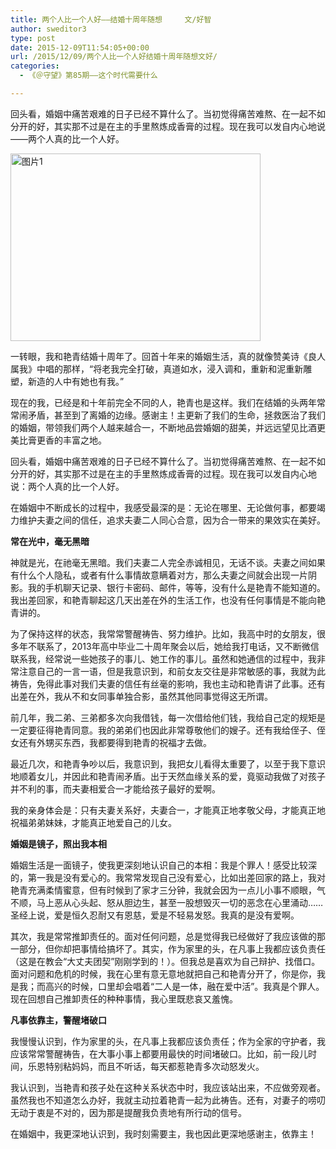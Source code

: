 ```yaml
---
title: 两个人比一个人好——结婚十周年随想　　　文/好智
author: sweditor3
type: post
date: 2015-12-09T11:54:05+00:00
url: /2015/12/09/两个人比一个人好结婚十周年随想文好/
categories:
  - 《＠守望》第85期——这个时代需要什么

---
```

回头看，婚姻中痛苦艰难的日子已经不算什么了。当初觉得痛苦难熬、在一起不如分开的好，其实那不过是在主的手里熬炼成香膏的过程。现在我可以发自内心地说&mdash;&mdash;两个人真的比一个人好。 

<!--more-->

[<img alt="图片1" class="aligncenter size-full wp-image-13179" height="300" src="http://t5.shwchurch.org/wp-content/uploads/2015/12/图片1.jpg" width="400" />][1] 

一转眼，我和艳青结婚十周年了。回首十年来的婚姻生活，真的就像赞美诗《良人属我》中唱的那样，&ldquo;将老我完全打破，真道如水，浸入调和，重新和泥重新雕塑，新造的人中有她也有我。&rdquo; 

现在的我，已经是和十年前完全不同的人，艳青也是这样。我们在结婚的头两年常常闹矛盾，甚至到了离婚的边缘。感谢主！主更新了我们的生命，拯救医治了我们的婚姻，带领我们两个人越来越合一，不断地品尝婚姻的甜美，并远远望见比酒更美比膏更香的丰富之地。 

回头看，婚姻中痛苦艰难的日子已经不算什么了。当初觉得痛苦难熬、在一起不如分开的好，其实那不过是在主的手里熬炼成香膏的过程。现在我可以发自内心地说：两个人真的比一个人好。 

在婚姻中不断成长的过程中，我感受最深的是：无论在哪里、无论做何事，都要竭力维护夫妻之间的信任，追求夫妻二人同心合意，因为合一带来的果效实在美好。 

**常在光中，毫无黑暗** 

神就是光，在祂毫无黑暗。我们夫妻二人完全赤诚相见，无话不谈。夫妻之间如果有什么个人隐私，或者有什么事情故意瞒着对方，那么夫妻之间就会出现一片阴影。我的手机聊天记录、银行卡密码、邮件，等等，没有什么是艳青不能知道的。我出差回家，和艳青聊起这几天出差在外的生活工作，也没有任何事情是不能向艳青讲的。 

为了保持这样的状态，我常常警醒祷告、努力维护。比如，我高中时的女朋友，很多年不联系了，2013年高中毕业二十周年聚会以后，她给我打电话，又不断微信联系我，经常说一些她孩子的事儿、她工作的事儿。虽然和她通信的过程中，我非常注意自己的一言一语，但是我意识到，和前女友交往是非常敏感的事，我就为此祷告，免得此事对我们夫妻的信任有丝毫的影响，我也主动和艳青讲了此事。还有出差在外，我从不和女同事单独合影，虽然其他同事觉得这无所谓。 

前几年，我二弟、三弟都多次向我借钱，每一次借给他们钱，我给自己定的规矩是一定要征得艳青同意。我的弟弟们也因此非常尊敬他们的嫂子。还有我给侄子、侄女还有外甥买东西，我都要得到艳青的祝福才去做。 

最近几次，和艳青争吵以后，我意识到，我把女儿看得太重要了，以至于我下意识地顺着女儿，并因此和艳青闹矛盾。出于天然血缘关系的爱，竟驱动我做了对孩子并不利的事，而夫妻相爱合一才能给孩子最好的爱啊。 

我的亲身体会是：只有夫妻关系好，夫妻合一，才能真正地孝敬父母，才能真正地祝福弟弟妹妹，才能真正地爱自己的儿女。 

**婚姻是镜子，照出我本相** 

婚姻生活是一面镜子，使我更深刻地认识自己的本相：我是个罪人！感受比较深的，第一我是没有爱心的。我常常发现自己没有爱心，比如出差回家的路上，我对艳青充满柔情蜜意，但有时候到了家才三分钟，我就会因为一点儿小事不顺眼，气不顺，马上恶从心头起、怒从胆边生，甚至一股想毁灭一切的恶念在心里涌动&hellip;&hellip;圣经上说，爱是恒久忍耐又有恩慈，爱是不轻易发怒。我真的是没有爱啊。 

其次，我是常常推卸责任的。面对任何问题，总是觉得我已经做好了我应该做的那一部分，但你却把事情给搞坏了。其实，作为家里的头，在凡事上我都应该负责任（这是在教会&ldquo;大丈夫团契&rdquo;刚刚学到的！）。但我总是喜欢为自己辩护、找借口。面对问题和危机的时候，我在心里有意无意地就把自己和艳青分开了，你是你，我是我；而高兴的时候，口里却会唱着&ldquo;二人是一体，融在爱中活&rdquo;。我真是个罪人。现在回想自己推卸责任的种种事情，我心里既悲哀又羞愧。 

**凡事依靠主，警醒堵破口** 

我慢慢认识到，作为家里的头，在凡事上我都应该负责任；作为全家的守护者，我应该常常警醒祷告，在大事小事上都要用最快的时间堵破口。比如，前一段儿时间，乐恩特别粘妈妈，而且不听话，每天都惹艳青多次动怒发火。 

我认识到，当艳青和孩子处在这种关系状态中时，我应该站出来，不应做旁观者。虽然我也不知道怎么办好，我就主动拉着艳青一起为此祷告。还有，对妻子的唠叨无动于衷是不对的，因为那是提醒我负责地有所行动的信号。 

在婚姻中，我更深地认识到，我时刻需要主，我也因此更深地感谢主，依靠主！

 [1]: http://t5.shwchurch.org/wp-content/uploads/2015/12/图片1.jpg